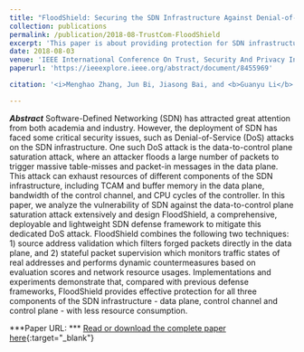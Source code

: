 ```yaml
---
title: "FloodShield: Securing the SDN Infrastructure Against Denial-of-Service Attacks"
collection: publications
permalink: /publication/2018-08-TrustCom-FloodShield
excerpt: 'This paper is about providing protection for SDN infrastructures.'
date: 2018-08-03
venue: 'IEEE International Conference On Trust, Security And Privacy In Computing And Communications'
paperurl: 'https://ieeexplore.ieee.org/abstract/document/8455969'

citation: '<i>Menghao Zhang, Jun Bi, Jiasong Bai, and <b>Guanyu Li</b>. &quot;FloodShield: Securing the SDN Infrastructure Against Denial-of-Service Attacks&quot;. In the 17th IEEE International Conference On Trust, Security And Privacy In Computing And Communications (TrustCom 2018), New York, USA, July 31-August 3, 2018.</i>'

---
```

***Abstract***
Software-Defined Networking (SDN) has attracted great attention from both academia and industry. However, the deployment of SDN has faced some critical security issues, such as Denial-of-Service (DoS) attacks on the SDN infrastructure. One such DoS attack is the data-to-control plane saturation attack, where an attacker floods a large number of packets to trigger massive table-misses and packet-in messages in the data plane. This attack can exhaust resources of different components of the SDN infrastructure, including TCAM and buffer memory in the data plane, bandwidth of the control channel, and CPU cycles of the controller. In this paper, we analyze the vulnerability of SDN against the data-to-control plane saturation attack extensively and design FloodShield, a comprehensive, deployable and lightweight SDN defense framework to mitigate this dedicated DoS attack. FloodShield combines the following two techniques: 1) source address validation which filters forged packets directly in the data plane, and 2) stateful packet supervision which monitors traffic states of real addresses and performs dynamic countermeasures based on evaluation scores and network resource usages. Implementations and experiments demonstrate that, compared with previous defense frameworks, FloodShield provides effective protection for all three components of the SDN infrastructure - data plane, control channel and control plane - with less resource consumption.

***Paper URL: ***
[Read or download the complete paper here](https://ieeexplore.ieee.org/abstract/document/8455969){:target="\_blank"}
